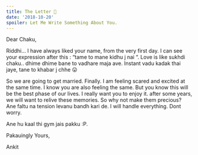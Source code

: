 ```yaml
---
title: The Letter 📝
date: '2018-10-20'
spoiler: Let Me Write Something About You.
---
```


Dear Chaku,

Riddhi… I have always liked your name, from the very first day. I can see your expression after this : “tame to mane kidhu j nai “. Love is like sukhdi chaku.. dhime dhime bane to vadhare maja ave. Instant vadu kadak thai jaye, tane to khabar j chhe 😛


So we are going to get married. Finally. I am feeling scared and excited at the same time. I know you are also feeling the same. But you know this will be the best phase of our lives. I really want you to enjoy it. after some years, we will want to relive these memories. So why not make them precious? Ane faltu na tension levanu bandh kari de. I will handle everything. Dont worry.

Ane hu kaal thi gym jais pakku :P.

Pakauingly Yours,

Ankit